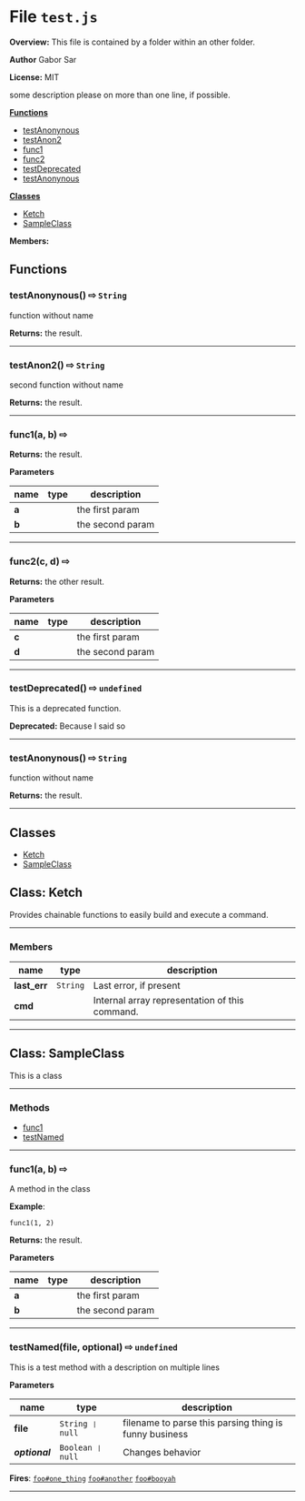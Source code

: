 # File `test.js`


**Overview:** This file is contained by a folder within an other folder.



 **Author** Gabor Sar

**License:** MIT 



some description please
  on more than one line, if possible.

**[Functions](#functions)**
* [testAnonynous](#testAnonynous-x21e8-String-)
* [testAnon2](#testAnon2-x21e8-String-)
* [func1](#func1-a-b-x21e8-)
* [func2](#func2-c-d-x21e8-)
* [testDeprecated](#testDeprecated-x21e8-undefined-)
* [testAnonynous](#testAnonynous-x21e8-String-)

**[Classes](#classes)**
* [Ketch](#class-Ketch)
* [SampleClass](#class-SampleClass)

**Members:**



## Functions
### testAnonynous()  &#x21e8; `String`
function without name



**Returns:** the result.






---
### testAnon2()  &#x21e8; `String`
second function without name



**Returns:** the result.






---
### func1(a, b)  &#x21e8; 



**Returns:** the result.

**Parameters**

| name | type | description |
|------|------|-------------|
| **a** |  | the first param |
| **b** |  | the second param |




---
### func2(c, d)  &#x21e8; 



**Returns:** the other result.

**Parameters**

| name | type | description |
|------|------|-------------|
| **c** |  | the first param |
| **d** |  | the second param |




---
### testDeprecated()  &#x21e8; `undefined`
This is a deprecated function.


**Deprecated:** Because I said so






---
### testAnonynous()  &#x21e8; `String`
function without name



**Returns:** the result.






---


## Classes
* [Ketch](#class-Ketch)
* [SampleClass](#class-SampleClass)

## Class: Ketch
Provides chainable functions to easily build and execute a command.
***
### Members

| name | type | description |
|------|------|-------------|
| **last_err** | `String` | Last error, if present |
| **cmd** |  | Internal array representation of this command. |
***

## Class: SampleClass
This is a class
***

### Methods
* [func1](#func1-a-b-x21e8-)
* [testNamed](#testNamed-file-optional-x21e8-undefined-)
***
### func1(a, b)  &#x21e8; 
A method in the class

**Example**:
```
func1(1, 2)
```


**Returns:** the result.

**Parameters**

| name | type | description |
|------|------|-------------|
| **a** |  | the first param |
| **b** |  | the second param |




---
### testNamed(file, optional)  &#x21e8; `undefined`
This is a test method
    with a description on multiple lines



**Parameters**

| name | type | description |
|------|------|-------------|
| **file** | `String ❘ null` | filename to parse                          this parsing thing is funny business |
| ***optional*** | `Boolean ❘ null` | Changes behavior |



**Fires**: [`foo#one_thing`](module:foo#event:one_thing) [`foo#another`](module:foo#event:another) [`foo#booyah`](module:foo#event:booyah) 

---
